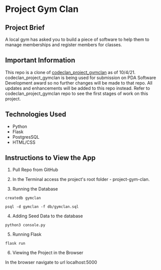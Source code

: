 # Project Gym Clan


## Project Brief

A local gym has asked you to build a piece of software to help them to manage memberships and register members for classes.
  

## Important Information

This repo is a clone of [codeclan_project_gymclan](https://github.com/M5FGN/codeclan_project_gymclan) as of 10/4/21. codeclan_project_gymclan is being used for submission on PDA Software Development award so no further changes will be made to that repo. All updates and enhancements will be added to this repo instead. Refer to codeclan_project_gymclan repo to see the first stages of work on this project.

## Technologies Used

* Python
* Flask
* PostgresSQL
* HTML/CSS
  
## Instructions to View the App 

1. Pull Repo from GitHub

2. In the Terminal access the project's root folder - project-gym-clan.


3. Running the Database

```
createdb gymclan
```
```
psql -d gymclan -f db/gymclan.sql
```

4. Adding Seed Data to the database

```
python3 console.py
```

5. Running Flask

```
flask run
```

6. Viewing the Project in the Browser

In the browser navigate to url localhost:5000

